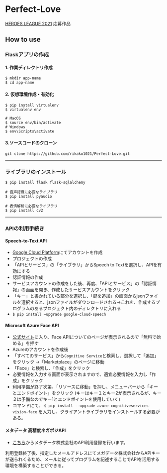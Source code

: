 # Perfect-Love
[HEROES LEAGUE 2021]("https://heroes-league.net/") 応募作品

## How to use
### Flaskアプリの作成
#### 1. 作業ディレクトリ作成
```
$ mkdir app-name
$ cd app-name
```

#### 2. 仮想環境作成・有効化
```
$ pip install virtualenv
$ virtualenv env

# MacOS
$ source env/bin/activate
# Windows
$ env\Scripts\activate
```

#### 3.ソースコードのクローン
```git clone https://github.com/rikako1021/Perfect-Love.git```
<hr>

### ライブラリのインストール
``` 
$ pip install flask flask-sqlalchemy 

# 音声認識に必要なライブラリ
$ pip install pyaudio

# 表情解析に必要なライブラリ
$ pip install cv2
```

<hr>

### APIの利用手続き
#### Speech-to-Text API
* [Google Cloud Platform](https://console.cloud.google.com)にてアカウントを作成
* プロジェクトの作成
* 「APIとサービス」の「ライブラリ」からSpeech to Textを選択し、APIを有効にする
* 認証情報の作成
* サービスアカウントの作成をした後、再度、「APIとサービス」の「認証情報」の画面を開き、作成したサービスアカウントをクリック
* 「キー」と書かれている部分を選択し、「鍵を追加」の画面からjsonファイルを選択すると、jsonファイルがダウンロードされる→これを、作成するプログラムのあるプロジェクト内のディレクトリに入れる
* ```$ pip install –upgrade google-cloud-speech```

#### Microsoft Azure Face API
* [公式サイト](https://azure.microsoft.com/ja-jp/services/cognitive-services/face/#overview)に入り、Face APIについてのページが表示されるので「無料で始める」を押す
* Azureのアカウントを作成後
* 「すべてのサービス」から```Cognitive Service```と検索し、選択して「追加」をクリック →「Marketplace」のページに移動
* 「Face」と検索し、「作成」をクリック
* 必要情報を入力する画面が表示されますので、適宜必要情報を入力し「作成」をクリック
* 利用準備が終了次第、「リソースに移動」を押し、メニューバーから「キーとエンドポイント」をクリック
(キーはキー１とキー2が表示されるが、キー２は予備なのでキー1とエンドポイントを使用していく)
* コマンドにて、
```$ pip install --upgrade azure-cognitiveservices-vision-face```
を入力し、クライアントライブラリをインストールする必要がある。

#### メタデータ 高精度ネガポジAPI
* [こちら](http://ap.mextractr.net/ma9/ma9signup)からメタデータ株式会社のAPI利用登録を行います。

利用登録終了後、指定したメールアドレスにてメガデータ株式会社からAPIキーが送られくるため、メールに従ってプログラムを記述することでAPIを活用する環境を構築することができる。
